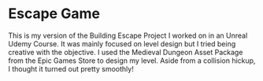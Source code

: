 # Escape Game

This is my version of the Building Escape Project I worked on in an Unreal Udemy Course. It was mainly focused on level design but I tried being creative with the objective. I used the Medieval Dungeon Asset Package from the Epic Games Store to design my level. Aside from a collision hickup, I thought it turned out pretty smoothly!
